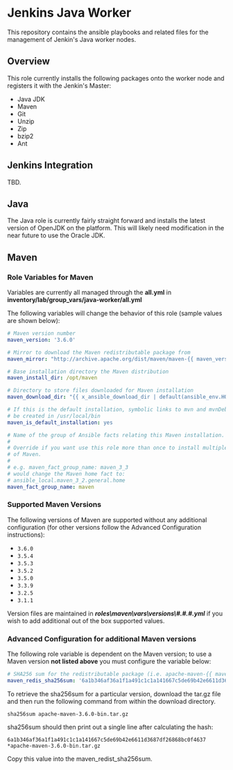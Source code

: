# Jenkins Java Worker
This repository contains the ansible playbooks and related files 
for the management of Jenkin's Java worker nodes.

## Overview

This role currently installs the following packages onto the worker node and registers it with the Jenkin's Master:

* Java JDK
* Maven
* Git
* Unzip
* Zip
* bzip2
* Ant

## Jenkins Integration

TBD.

## Java

The Java role is currently fairly straight forward and installs the latest version of OpenJDK on the platform.   This will likely need modification in the near future to use the Oracle JDK.

## Maven

### Role Variables for Maven

Variables are currently all managed through the **all.yml** 
in **inventory/lab/group_vars/java-worker/all.yml**

The following variables will change the behavior of this role 
(sample values are shown below):

```yaml
# Maven version number
maven_version: '3.6.0'

# Mirror to download the Maven redistributable package from
maven_mirror: "http://archive.apache.org/dist/maven/maven-{{ maven_version|regex_replace('\\..*', '') }}/{{ maven_version }}/binaries"

# Base installation directory the Maven distribution
maven_install_dir: /opt/maven

# Directory to store files downloaded for Maven installation
maven_download_dir: "{{ x_ansible_download_dir | default(ansible_env.HOME + '/.ansible/tmp/downloads') }}"

# If this is the default installation, symbolic links to mvn and mvnDebug will
# be created in /usr/local/bin
maven_is_default_installation: yes

# Name of the group of Ansible facts relating this Maven installation.
#
# Override if you want use this role more than once to install multiple versions
# of Maven.
#
# e.g. maven_fact_group_name: maven_3_3
# would change the Maven home fact to:
# ansible_local.maven_3_2.general.home
maven_fact_group_name: maven
```

### Supported Maven Versions

The following versions of Maven are supported without any additional
configuration (for other versions follow the Advanced Configuration
instructions):

* `3.6.0`
* `3.5.4`
* `3.5.3`
* `3.5.2`
* `3.5.0`
* `3.3.9`
* `3.2.5`
* `3.1.1`

Version files are maintained in ***roles\maven\vars\versions\\#.#.#.yml*** if you wish to 
add additional out of the box supported values.

### Advanced Configuration for additional Maven versions

The following role variable is dependent on the Maven version; to use a
Maven version **not listed above** you must configure the
variable below:

```yaml
# SHA256 sum for the redistributable package (i.e. apache-maven-{{ maven_version }}-bin.tar.gz)
maven_redis_sha256sum: '6a1b346af36a1f1a491c1c1a141667c5de69b42e6611d3687df26868bc0f4637'
```

To retrieve the sha256sum for a particular version, download the tar.gz file and then run the following command from within the download directory.

    sha256sum apache-maven-3.6.0-bin.tar.gz 

sha256sum should then print out a single line after calculating the hash:

    6a1b346af36a1f1a491c1c1a141667c5de69b42e6611d3687df26868bc0f4637 *apache-maven-3.6.0-bin.tar.gz

Copy this value into the maven_redist_sha256sum.